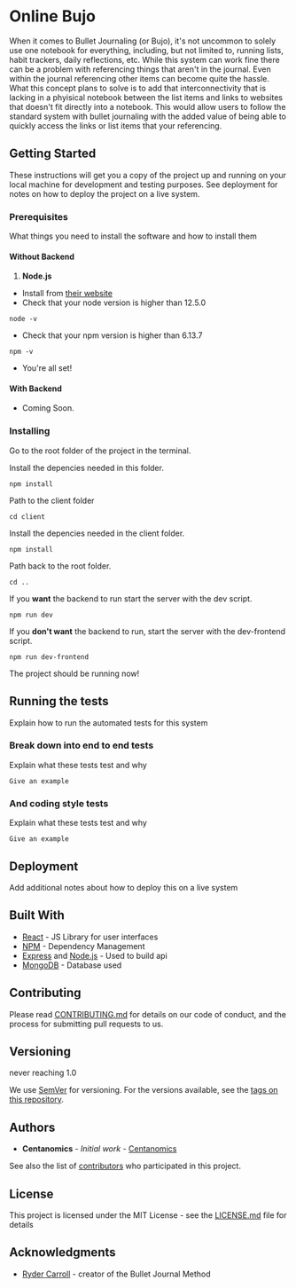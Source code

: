 # Online Bujo

When it comes to Bullet Journaling (or Bujo), it's not uncommon to solely use one notebook for everything, including, but not limited to, running lists, habit trackers, daily reflections, etc. While this system can work fine there can be a problem with referencing things that aren't in the journal. Even within the journal referencing other items can become quite the hassle. What this concept plans to solve is to add that interconnectivity that is lacking in a phyisical notebook between the list items and links to websites that doesn't fit directly into a notebook. This would allow users to follow the standard system with bullet journaling with the added value of being able to quickly access the links or list items that your referencing.

## Getting Started

These instructions will get you a copy of the project up and running on your local machine for development and testing purposes. See deployment for notes on how to deploy the project on a live system.

### Prerequisites

What things you need to install the software and how to install them

#### Without Backend

1. **Node.js**

- Install from [their website](https://nodejs.org/en/)
- Check that your node version is higher than 12.5.0

```
node -v
```

- Check that your npm version is higher than 6.13.7

```
npm -v
```

- You're all set!

#### With Backend

- Coming Soon.

### Installing

Go to the root folder of the project in the terminal.

Install the depencies needed in this folder.

```
npm install
```

Path to the client folder

```
cd client
```

Install the depencies needed in the client folder.

```
npm install
```

Path back to the root folder.

```
cd ..
```

If you **want** the backend to run start the server with the dev script.

```
npm run dev
```

If you **don't want** the backend to run, start the server with the dev-frontend script.

```
npm run dev-frontend
```

The project should be running now!

## Running the tests

Explain how to run the automated tests for this system

### Break down into end to end tests

Explain what these tests test and why

```
Give an example
```

### And coding style tests

Explain what these tests test and why

```
Give an example
```

## Deployment

Add additional notes about how to deploy this on a live system

## Built With

- [React](https://reactjs.org/) - JS Library for user interfaces
- [NPM](https://www.npmjs.com/) - Dependency Management
- [Express](https://expressjs.com/) and [Node.js](https://nodejs.org/) - Used to build api
- [MongoDB](https://www.mongodb.com/) - Database used

## Contributing

Please read [CONTRIBUTING.md](https://gist.github.com/PurpleBooth/b24679402957c63ec426) for details on our code of conduct, and the process for submitting pull requests to us.

## Versioning

never reaching 1.0

We use [SemVer](http://semver.org/) for versioning. For the versions available, see the [tags on this repository](https://github.com/your/project/tags).

## Authors

- **Centanomics** - _Initial work_ - [Centanomics](https://github.com/centanomics)

See also the list of [contributors](https://github.com/your/project/contributors) who participated in this project.

## License

This project is licensed under the MIT License - see the [LICENSE.md](LICENSE.md) file for details

## Acknowledgments

- [Ryder Carroll](https://bulletjournal.com/) - creator of the Bullet Journal Method
